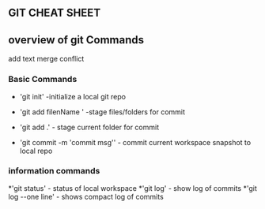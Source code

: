 ## GIT CHEAT SHEET
## overview of git Commands

add text merge conflict
### Basic Commands
* 'git init' -initialize a local git repo
* 'git add filenName ' -stage files/folders for commit
* 'git add .' - stage current folder for commit

* 'git commit -m 'commit msg'' - commit current workspace snapshot to local repo


### information commands
*'git status' - status of local workspace
*'git log' - show log of commits
*'git log --one line' - shows compact log of commits
